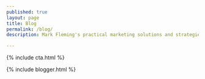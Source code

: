 ```yaml
---
published: true
layout: page
title: Blog
permalink: /blog/
description: Mark Fleming's practical marketing solutions and strategies for content, digital, analytics, and marketing automation.

---
```


{% include cta.html %}

{% include blogger.html %}
